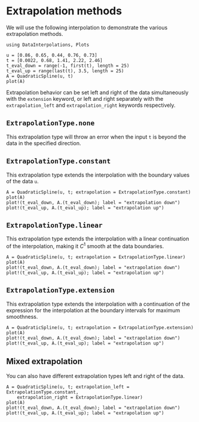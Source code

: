 # Extrapolation methods

We will use the following interpolation to demonstrate the various extrapolation methods.

```@example tutorial
using DataInterpolations, Plots

u = [0.86, 0.65, 0.44, 0.76, 0.73]
t = [0.0022, 0.68, 1.41, 2.22, 2.46]
t_eval_down = range(-1, first(t), length = 25)
t_eval_up = range(last(t), 3.5, length = 25)
A = QuadraticSpline(u, t)
plot(A)
```

Extrapolation behavior can be set left and right of the data simultaneously with the `extension` keyword, or left and right separately with the `extrapolation_left` and `extrapolation_right` keywords respectively.

## `ExtrapolationType.none`

This extrapolation type will throw an error when the input `t` is beyond the data in the specified direction.

## `ExtrapolationType.constant`

This extrapolation type extends the interpolation with the boundary values of the data `u`.

```@example tutorial
A = QuadraticSpline(u, t; extrapolation = ExtrapolationType.constant)
plot(A)
plot!(t_eval_down, A.(t_eval_down); label = "extrapolation down")
plot!(t_eval_up, A.(t_eval_up); label = "extrapolation up")
```

## `ExtrapolationType.linear`

This extrapolation type extends the interpolation with a linear continuation of the interpolation, making it $C^1$ smooth at the data boundaries.

```@example tutorial
A = QuadraticSpline(u, t; extrapolation = ExtrapolationType.linear)
plot(A)
plot!(t_eval_down, A.(t_eval_down); label = "extrapolation down")
plot!(t_eval_up, A.(t_eval_up); label = "extrapolation up")
```

## `ExtrapolationType.extension`

This extrapolation type extends the interpolation with a continuation of the expression for the interpolation at the boundary intervals for maximum smoothness.

```@example tutorial
A = QuadraticSpline(u, t; extrapolation = ExtrapolationType.extension)
plot(A)
plot!(t_eval_down, A.(t_eval_down); label = "extrapolation down")
plot!(t_eval_up, A.(t_eval_up); label = "extrapolation up")
```

## Mixed extrapolation

You can also have different extrapolation types left and right of the data.

```@example tutorial
A = QuadraticSpline(u, t; extrapolation_left = ExtrapolationType.constant,
    extrapolation_right = ExtrapolationType.linear)
plot(A)
plot!(t_eval_down, A.(t_eval_down); label = "extrapolation down")
plot!(t_eval_up, A.(t_eval_up); label = "extrapolation up")
```
